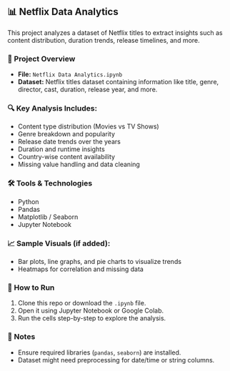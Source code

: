 ## 📊 Netflix Data Analytics

This project analyzes a dataset of Netflix titles to extract insights such as content distribution, duration trends, release timelines, and more.

### 📁 Project Overview

- **File:** `Netflix Data Analytics.ipynb`
- **Dataset:** Netflix titles dataset containing information like title, genre, director, cast, duration, release year, and more.

### 🔍 Key Analysis Includes:

- Content type distribution (Movies vs TV Shows)
- Genre breakdown and popularity
- Release date trends over the years
- Duration and runtime insights
- Country-wise content availability
- Missing value handling and data cleaning

### 🛠️ Tools & Technologies

- Python
- Pandas
- Matplotlib / Seaborn
- Jupyter Notebook

### 📈 Sample Visuals (if added):
- Bar plots, line graphs, and pie charts to visualize trends
- Heatmaps for correlation and missing data

### 🚀 How to Run

1. Clone this repo or download the `.ipynb` file.
2. Open it using Jupyter Notebook or Google Colab.
3. Run the cells step-by-step to explore the analysis.

### 📌 Notes

- Ensure required libraries (`pandas`, `seaborn`) are installed.
- Dataset might need preprocessing for date/time or string columns.
